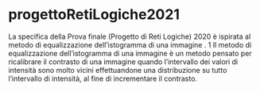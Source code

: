 # progettoRetiLogiche2021

La specifica della Prova finale (Progetto di Reti Logiche) 2020 è ispirata al metodo di
equalizzazione dell’istogramma di una immagine .
1
Il metodo di equalizzazione dell’istogramma di una immagine è un metodo pensato per
ricalibrare il contrasto di una immagine quando l’intervallo dei valori di intensità sono molto
vicini effettuandone una distribuzione su tutto l’intervallo di intensità, al fine di incrementare il
contrasto.